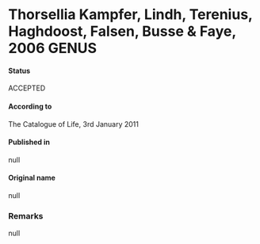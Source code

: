 # Thorsellia Kampfer, Lindh, Terenius, Haghdoost, Falsen, Busse & Faye, 2006 GENUS

#### Status
ACCEPTED

#### According to
The Catalogue of Life, 3rd January 2011

#### Published in
null

#### Original name
null

### Remarks
null